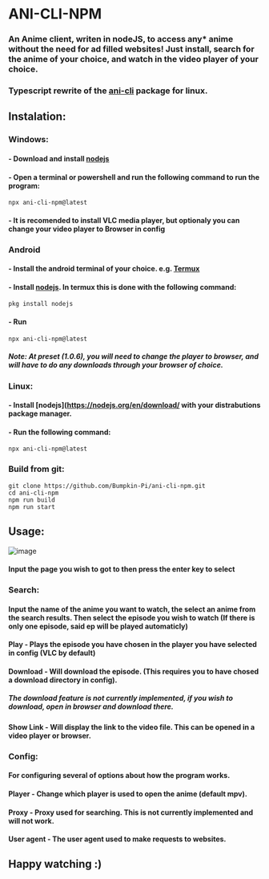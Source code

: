 # ANI-CLI-NPM

### An Anime client, writen in nodeJS, to access any* anime without the need for ad filled websites! Just install, search for the anime of your choice, and watch in the video player of your choice.
### Typescript rewrite of the [ani-cli](https://github.com/pystardust/ani-cli) package for linux.


## Instalation:
### Windows:
#### - Download and install [nodejs](https://nodejs.org/en/download/)
#### - Open a terminal or powershell and run the following command to run the program:
```
npx ani-cli-npm@latest
```
#### - It is recomended to install VLC media player, but optionaly you can change your video player to Browser in config

### Android
#### - Install the android terminal of your choice. e.g. [Termux](https://play.google.com/store/apps/details?id=com.termux)
#### - Install [nodejs](https://nodejs.org/). In termux this is done with the following command:
```
pkg install nodejs
```
#### - Run 
```
npx ani-cli-npm@latest
```
##### Note: At preset (1.0.6), you will need to change the player to browser, and will have to do any downloads through your browser of choice.

### Linux:
#### - Install [nodejs](https://nodejs.org/en/download/ with your distrabutions package manager.
#### - Run the following command:
```
npx ani-cli-npm@latest
```

### Build from git:
```
git clone https://github.com/Bumpkin-Pi/ani-cli-npm.git
cd ani-cli-npm
npm run build
npm run start
```


## Usage:
![image](https://user-images.githubusercontent.com/74017165/204142157-517e9c9c-ddc6-4eea-8e30-b2226f424402.png)


#### Input the page you wish to got to then press the enter key to select

### Search:

#### Input the name of the anime you want to watch, the select an anime from the search results. Then select the episode you wish to watch (If there is only one episode, said ep will be played automaticly)

#### Play      - Plays the episode you have chosen in the player you have selected in config (VLC by default)

#### Download  - Will download the episode. (This requires you to have chosed a download directory in config). 

##### The download feature is not currently implemented, if you wish to download, open in browser and download there.

#### Show Link - Will display the link to the video file. This can be opened in a video player or browser.

### Config:

#### For configuring several of options about how the program works.

#### Player     - Change which player is used to open the anime (default mpv).

#### Proxy      - Proxy used for searching. This is not currently implemented and will not work.

#### User agent - The user agent used to make requests to websites.


## Happy watching :)
